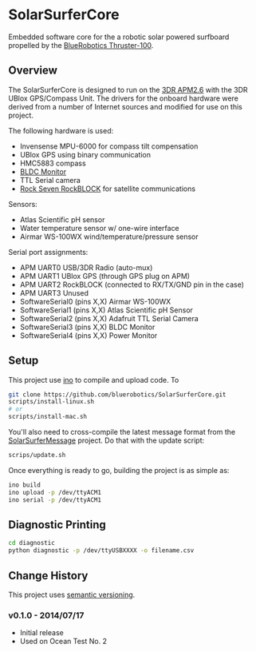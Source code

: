 # SolarSurferCore

Embedded software core for the a robotic solar powered surfboard propelled by the [BlueRobotics Thruster-100](http://www.bluerobotics.com/thruster).

## Overview

The SolarSurferCore is designed to run on the [3DR APM2.6](https://store.3drobotics.com/products/apm-2-6-kit-1) with the 3DR UBlox GPS/Compass Unit. The drivers for the onboard hardware were derived from a number of Internet sources and modified for use on this project.

The following hardware is used:

* Invensense MPU-6000 for compass tilt compensation
* UBlox GPS using binary communication
* HMC5883 compass
* [BLDC Monitor](https://github.com/rjehangir/bldc_monitor)
* TTL Serial camera
* [Rock Seven RockBLOCK](http://rockblock.rock7mobile.com/) for satellite communications

Sensors:

* Atlas Scientific pH sensor
* Water temperature sensor w/ one-wire interface
* Airmar WS-100WX wind/temperature/pressure sensor

Serial port assignments:

* APM UART0 USB/3DR Radio (auto-mux)
* APM UART1 UBlox GPS (through GPS plug on APM)
* APM UART2 RockBLOCK (connected to RX/TX/GND pin in the case)
* APM UART3 Unused
* SoftwareSerial0 (pins X,X) Airmar WS-100WX
* SoftwareSerial1 (pins X,X) Atlas Scientific pH Sensor
* SoftwareSerial2 (pins X,X) Adafruit TTL Serial Camera
* SoftwareSerial3 (pins X,X) BLDC Monitor
* SoftwareSerial4 (pins X,X) Power Monitor

## Setup

This project use [ino](https://github.com/amperka/ino) to compile and upload code. To 

```bash
git clone https://github.com/bluerobotics/SolarSurferCore.git
scripts/install-linux.sh
# or
scripts/install-mac.sh
```

You'll also need to cross-compile the latest message format from the [SolarSurferMessage](https://github.com/bluerobotics/SolarSurferMessage) project. Do that with the update script:

```bash
scrips/update.sh
```

Once everything is ready to go, building the project is as simple as:

```bash
ino build
ino upload -p /dev/ttyACM1
ino serial -p /dev/ttyACM1
```

## Diagnostic Printing

```bash
cd diagnostic
python diagnostic -p /dev/ttyUSBXXXX -o filename.csv
```

## Change History

This project uses [semantic versioning](http://semver.org/).

### v0.1.0 - 2014/07/17

* Initial release
* Used on Ocean Test No. 2

